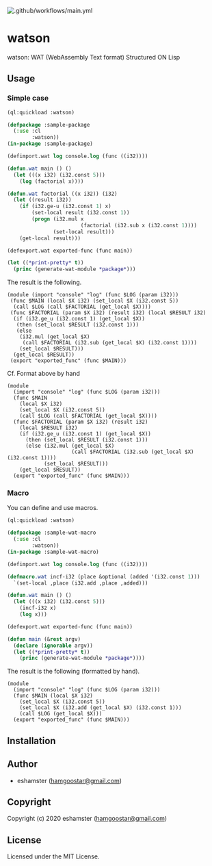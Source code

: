 ![.github/workflows/main.yml](https://github.com/eshamster/watson/workflows/.github/workflows/main.yml/badge.svg)

# watson

watson: WAT (WebAssembly Text format) Structured ON Lisp

## Usage
### Simple case

```lisp
(ql:quickload :watson)

(defpackage :sample-package
  (:use :cl
        :watson))
(in-package :sample-package)

(defimport.wat log console.log (func ((i32))))

(defun.wat main () ()
  (let (((x i32) (i32.const 5)))
    (log (factorial x))))

(defun.wat factorial ((x i32)) (i32)
  (let ((result i32))
    (if (i32.ge-u (i32.const 1) x)
        (set-local result (i32.const 1))
        (progn (i32.mul x
                        (factorial (i32.sub x (i32.const 1))))
               (set-local result)))
    (get-local result)))

(defexport.wat exported-func (func main))

(let ((*print-pretty* t))
  (princ (generate-wat-module *package*)))
```

The result is the following.

```wat
(module (import "console" "log" (func $LOG (param i32)))
 (func $MAIN (local $X i32) (set_local $X (i32.const 5))
  (call $LOG (call $FACTORIAL (get_local $X))))
 (func $FACTORIAL (param $X i32) (result i32) (local $RESULT i32)
  (if (i32.ge_u (i32.const 1) (get_local $X))
   (then (set_local $RESULT (i32.const 1)))
   (else
    (i32.mul (get_local $X)
     (call $FACTORIAL (i32.sub (get_local $X) (i32.const 1))))
    (set_local $RESULT)))
  (get_local $RESULT))
 (export "exported_func" (func $MAIN)))
```

Cf. Format above by hand

```wat
(module
  (import "console" "log" (func $LOG (param i32)))
  (func $MAIN
    (local $X i32)
    (set_local $X (i32.const 5))
    (call $LOG (call $FACTORIAL (get_local $X))))
  (func $FACTORIAL (param $X i32) (result i32)
    (local $RESULT i32)
    (if (i32.ge_u (i32.const 1) (get_local $X))
      (then (set_local $RESULT (i32.const 1)))
      (else (i32.mul (get_local $X)
                     (call $FACTORIAL (i32.sub (get_local $X) (i32.const 1))))
            (set_local $RESULT)))
    (get_local $RESULT))
  (export "exported_func" (func $MAIN)))
```

### Macro

You can define and use macros.

```lisp
(ql:quickload :watson)

(defpackage :sample-wat-macro
  (:use :cl
        :watson))
(in-package :sample-wat-macro)

(defimport.wat log console.log (func ((i32))))

(defmacro.wat incf-i32 (place &optional (added '(i32.const 1)))
  `(set-local ,place (i32.add ,place ,added)))

(defun.wat main () ()
  (let (((x i32) (i32.const 5)))
    (incf-i32 x)
    (log x)))

(defexport.wat exported-func (func main))

(defun main (&rest argv)
  (declare (ignorable argv))
  (let ((*print-pretty* t))
    (princ (generate-wat-module *package*))))
```

The result is the following (formatted by hand).

```wat
(module
  (import "console" "log" (func $LOG (param i32)))
  (func $MAIN (local $X i32)
    (set_local $X (i32.const 5))
    (set_local $X (i32.add (get_local $X) (i32.const 1)))
    (call $LOG (get_local $X)))
  (export "exported_func" (func $MAIN)))
```

## Installation

## Author

- eshamster (hamgoostar@gmail.com)

## Copyright

Copyright (c) 2020 eshamster (hamgoostar@gmail.com)

## License

Licensed under the MIT License.
